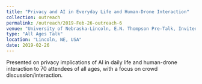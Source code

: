 ```yaml
---
title: "Privacy and AI in Everyday Life and Human-Drone Interaction"
collection: outreach
permalink: /outreach/2019-Feb-26-outreach-6
venue: "University of Nebraska-Lincoln, E.N. Thompson Pre-Talk, Invited Speaker"
type: "All Ages Talk"
location: "Lincoln, NE, USA"
date: 2019-02-26
---
```


Presented on privacy implications of AI in daily life and human-drone interaction to 70 attendees of all ages, with a focus on crowd discussion/interaction.
